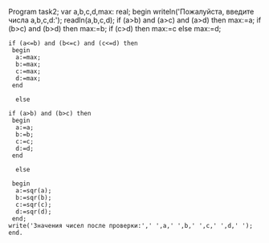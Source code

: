 
Program task2;
 var
  a,b,c,d,max: real;
 begin 
  writeln('Пожалуйста, введите числа a,b,c,d:');
  readln(a,b,c,d);
    if (a>b) and (a>c) and (a>d) then max:=a;
    if (b>c) and (b>d) then max:=b;
    if (c>d) then max:=c
     else
    max:=d;

    if (a<=b) and (b<=c) and (c<=d) then 
     begin
      a:=max;
      b:=max;
      c:=max;
      d:=max;
     end
     
      else
     
    if (a>b) and (b>c) then 
     begin
      a:=a;
      b:=b;
      c:=c;
      d:=d;
     end
     
      else
      
     begin
      a:=sqr(a);
      b:=sqr(b);
      c:=sqr(c);
      d:=sqr(d);
     end;
    write('Значения чисел после проверки:',' ',a,' ',b,' ',c,' ',d,' ');
    end.
 
